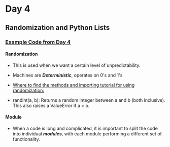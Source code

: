 # Day 4

## Randomization and Python Lists

### [Example Code from Day 4](Day4.py)

#### Randomization

- This is used when we want a certain level of unpredictability.

- Machines are ***Deterministic***, operates on 0's and 1's

- [Where to find the methods and importing tutorial for using randomization:](https://www.askpython.com/python-modules/python-random-module-generate-random-numbers-sequences)

- randint(a, b): Returns a random integer between a and b (both inclusive). This also raises a ValueError if a > b.

#### Module

- When a code is long and complicated, it is important to split the code into individual ***modules***, with each module performing a different set of functionality.

